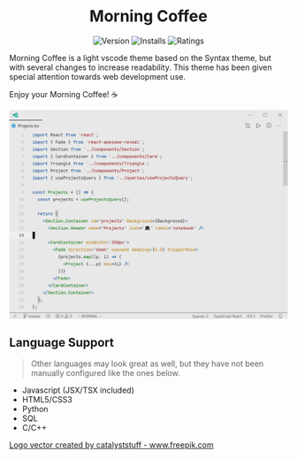 <div align="center">

# Morning Coffee

![Version](https://vsmarketplacebadge.apphb.com/version-short/nicholasprieto.morningcoffee.svg?style=for-the-badge&colorA=FBBD30&colorB=F2AA08 "Version")  ![Installs](https://vsmarketplacebadge.apphb.com/installs/nicholasprieto.morningcoffee.svg?style=for-the-badge&colorA=5DDB61&colorB=4BC74F&label=DOWNLOADS "Installs")  ![Ratings](https://vsmarketplacebadge.apphb.com/rating/nicholasprieto.morningcoffee.svg?colorA=655BE1&colorB=4F44D6&style=for-the-badge "Ratings")
</div>

Morning Coffee is a light vscode theme based on the Syntax theme, but with several changes to increase readability. This theme has been given special attention towards web development use.

Enjoy your Morning Coffee! ☕ 

<img src="screenshot.png" align="center">

## Language Support
> Other languages may look great as well, but they have not been manually configured like the ones below.
- Javascript (JSX/TSX included)
- HTML5/CSS3
- Python
- SQL
- C/C++


<a href='https://www.freepik.com/vectors/logo'>Logo vector created by catalyststuff - www.freepik.com</a>
